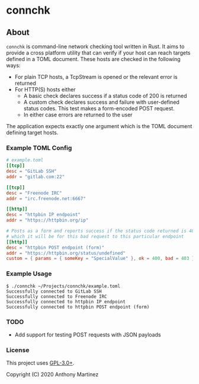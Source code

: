 # connchk

## About

`connchk` is command-line network checking tool written in Rust. It aims
to provide a cross platform utility that can verify if your host can reach
targets defined in a TOML document. These hosts are checked in the following
ways:

- For plain TCP hosts, a TcpStream is opened or the relevant error is returned
- For HTTP(S) hosts either
  - A basic check declares success if a status code of 200 is returned
  - A custom check declares success and failure with user-defined status codes. This test makes a form-encoded POST request.
  - In either case errors are returned to the user

The application expects exactly one argument which is the TOML document defining
target hosts.

### Example TOML Config
```toml
# example.toml
[[tcp]]
desc = "GitLab SSH"
addr = "gitlab.com:22"

[[tcp]]
desc = "Freenode IRC"
addr = "irc.freenode.net:6667"

[[http]]
desc = "httpbin IP endpoint"
addr = "https://httpbin.org/ip"

# Posts as a form and reports success if the status code returned is 400
# which it will be for this bad request to this particular endpoint
[[http]]
desc = "httpbin POST endpoint (form)"
addr = "https://httpbin.org/status/undefined"
custom = { params = { someKey = "SpecialValue" }, ok = 400, bad = 403 } 

```

### Example Usage
```
$ ./connchk ~/Projects/connchk/example.toml
Successfully connected to GitLab SSH
Successfully connected to Freenode IRC
Successfully connected to httpbin IP endpoint
Successfully connected to httpbin POST endpoint (form)
```

### TODO

- Add support for testing POST requests with JSON payloads

### License

This project uses [GPL-3.0+](https://www.gnu.org/licenses/gpl-3.0.html).

Copyright (C) 2020 Anthony Martinez
